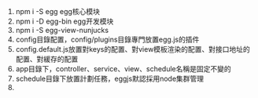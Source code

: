 1. npm i -S egg egg核心模块
2. npm i -D egg-bin egg开发模块
3. npm i -S egg-view-nunjucks
4. config目錄配置，config/plugins目錄專門放置egg.js的插件
5. config.default.js放置對keys的配置、對view模板渲染的配置、對接口地址的配置、對緩存的配置
6. app目錄下，controller、service、view、schedule名稱是固定不變的
7. schedule目錄下放置計劃任務，eggjs默認採用node集群管理
8. 
